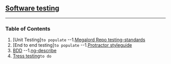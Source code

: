 ## [Software testing](https://en.wikipedia.org/wiki/Software_testing "Wikipedia software testing")
---
### Table of Contents
  1. [Unit Testing]`to populate`
  --1.[Megalord Repo testing-standards](https://github.com/megalord/testing-standards)
  1. [End to end testing]`to populate`
  --1.[Protractor styleguide](https://github.com/CarmenPopoviciu/protractor-styleguide "CarmenPopoviciu Repo")
  1. [BDD](https://en.wikipedia.org/wiki/Behavior-driven_development "wikipedia about bdd")
  --1.[ng-describe](https://github.com/kensho/ng-describe "Kesho repo")
  1. [Tress testing](https://en.wikipedia.org/wiki/Stress_testing_%28software%29 "Wikipedia about stress testing")`to do`
